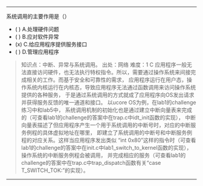 ---
系统调用的主要作用是（）
- ( ) A.处理硬件问题
- ( ) B.应对软件异常
- (x) C.给应用程序提供服务接口
- ( ) D.管理应用程序

> 知识点：中断、异常与系统调用。
> 出处：网络
> 难度：1
> C 应用程序一般无法直接访问硬件，也无法执行特权指令。所以，需要通过操作系统来间接完成相关的工作。而基于安全和可靠性的需求，
> 应用程序运行在用户态，操作系统内核运行在内核态，导致应用程序无法通过函数调用来访问操作系统提供的各种服务，
> 于是通过系统调用的方式就成了应用程序向OS发出请求并获得服务反馈的唯一通道和接口。 以ucore OS为例，在lab1的challenge练习中和lab5中，
> 系统调用机制的初始化也是通过建立中断向量表来完成的（可查看lab1的challenge的答案中在trap.c中idt_init函数的实现），
> 中断向量表描述了但应用程序产生一个用于系统调用的中断号时，对应的中断服务例程的具体虚拟地址在哪里，
> 即建立了系统调用的中断号和中断服务例程的对应关系。这样当应用程序发出类似 “int 0x80”这样的指令时（可查看lab1的challenge的答案中在init.c中lab1_switch_to_kernel函数的实现），操作系统的中断服务例程会被调用，
> 并完成相应的服务（可查看lab1的challenge的答案中在trap.c中trap_dispatch函数有关“case T_SWITCH_TOK:”的实现）。

---